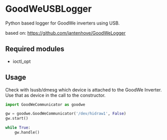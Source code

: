 # GoodWeUSBLogger
Python based logger for GoodWe inverters using USB.

based on: https://github.com/jantenhove/GoodWeLogger

## Required modules

* ioctl_opt

## Usage

Check with lsusb/dmesg which device is attached to the GoodWe Inverter. Use that as device in the call to the constructor.

```python
import GoodWeCommunicator as goodwe

gw = goodwe.GoodWeCommunicator('/dev/hidraw1', False)
gw.start()

while True:
    gw.handle()

```

